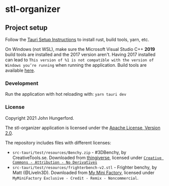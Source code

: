 # stl-organizer

## Project setup
Follow the [Tauri Setup Instructions](https://tauri.studio/en/docs/getting-started/setup-windows/) to install rust, build tools, yarn, etc.  

On Windows (not WSL), make sure the Microsoft Visual Studio C++ **2019** build tools are installed and the 2017 version aren't.  Having 2017 installed can lead to `This version of %1 is not compatible with the version of Windows you’re running` when running the application.  Build tools are available [here](https://visualstudio.microsoft.com/downloads/).

### Development
Run the application with hot reloading with: `yarn tauri dev`

### License
Copyright 2021 John Hungerford.

The stl-organizer application is licensed under the [Apache License, Version 2.0](http://www.apache.org/licenses/LICENSE-2.0).

The repository includes files with different licenses:
* `src-tauri/test/resources/Benchy.zip` - #3DBenchy, by CreativeTools.se.  Downloaded from [thingiverse](https://www.thingiverse.com/thing:763622), licensed under [`Creative Commons - Attribution - No Derivatives`](https://creativecommons.org/licenses/by-nd/4.0/)
* `src-tauri/test/resources/frighterbench-v2.stl` - Frighter benchy, by Matt (@LiveIn3D).  Downloaded from [My Mini Factory](https://www.myminifactory.com/object/3d-print-the-freighter-benchy-84304), licensed under `MyMiniFactory Exclusive - Credit - Remix - Noncommercial`.